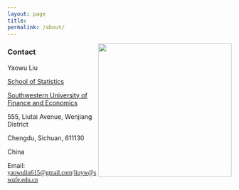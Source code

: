 ```yaml
---
layout: page
title: 
permalink: /about/
---
```


<img align="right" width="300" height="300" src="http://www.fillmurray.com/100/100">

### Contact

Yaowu Liu

[School of Statistics](https://stat.swufe.edu.cn/)

[Southwestern University of Finance and Economics](https://e.swufe.edu.cn/)

555, Liutai Avenue, Wenjiang District

Chengdu, Sichuan, 611130

China


Email: <span style="font-family:Papyrus">yaowuliu615@gmail.com/liuyw@swufe.edu.cn</span>









